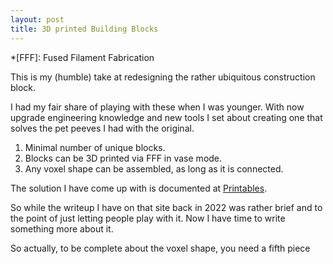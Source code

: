 ```yaml
---
layout: post
title: 3D printed Building Blocks
---
```


*[FFF]: Fused Filament Fabrication

This is my (humble) take at redesigning the rather ubiquitous construction block.

I had my fair share of playing with these when I was younger. With now upgrade engineering knowledge and new tools I set about creating one that solves the pet peeves I had with the original.

1. Minimal number of unique blocks.
2. Blocks can be 3D printed via FFF in vase mode.
3. Any voxel shape can be assembled, as long as it is connected.

The solution I have come up with is documented at [Printables](https://www.printables.com/model/192718-chips-polycube-construction-set).

So while the writeup I have on that site back in 2022 was rather brief and to the point of just letting people play with it. Now I have time to write something more about it.

So actually, to be complete about the voxel shape, you need a fifth piece
